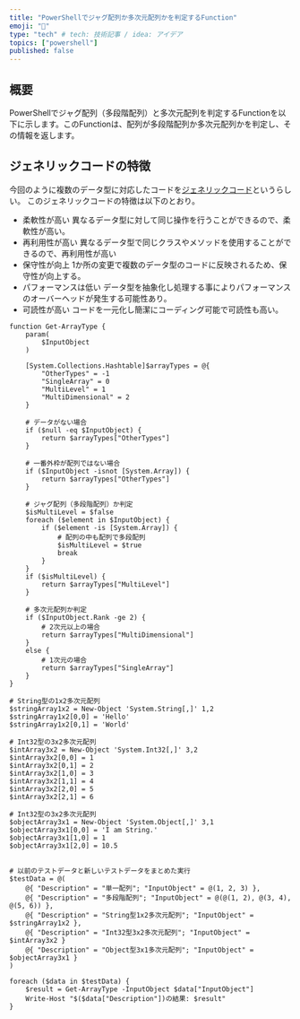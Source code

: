 ```yaml
---
title: "PowerShellでジャグ配列か多次元配列かを判定するFunction"
emoji: "📘"
type: "tech" # tech: 技術記事 / idea: アイデア
topics: ["powershell"]
published: false
---
```

## 概要

PowerShellでジャグ配列（多段階配列）と多次元配列を判定するFunctionを以下に示します。このFunctionは、配列が多段階配列か多次元配列かを判定し、その情報を返します。

## ジェネリックコードの特徴

今回のように複数のデータ型に対応したコードを[ジェネリックコード](https://ja.wikipedia.org/wiki/ジェネリックプログラミング)というらしい。
このジェネリックコードの特徴は以下のとおり。

- 柔軟性が高い
    異なるデータ型に対して同じ操作を行うことができるので、柔軟性が高い。
- 再利用性が高い
    異なるデータ型で同じクラスやメソッドを使用することができるので、再利用性が高い
- 保守性が向上
    1か所の変更で複数のデータ型のコードに反映されるため、保守性が向上する。
- パフォーマンスは低い
    データ型を抽象化し処理する事によりパフォーマンスのオーバーヘッドが発生する可能性あり。
- 可読性が高い
    コードを一元化し簡潔にコーディング可能で可読性も高い。

```powershell:
function Get-ArrayType {
    param(
        $InputObject
    )
    
    [System.Collections.Hashtable]$arrayTypes = @{
        "OtherTypes" = -1
        "SingleArray" = 0
        "MultiLevel" = 1
        "MultiDimensional" = 2
    }

    # データがない場合
    if ($null -eq $InputObject) {
        return $arrayTypes["OtherTypes"]
    }

    # 一番外枠が配列ではない場合
    if ($InputObject -isnot [System.Array]) {
        return $arrayTypes["OtherTypes"]
    }

    # ジャグ配列（多段階配列）か判定
    $isMultiLevel = $false
    foreach ($element in $InputObject) {
        if ($element -is [System.Array]) {
            # 配列の中も配列で多段配列
            $isMultiLevel = $true
            break
        }
    }
    if ($isMultiLevel) {
        return $arrayTypes["MultiLevel"]
    }    
    
    # 多次元配列か判定
    if ($InputObject.Rank -ge 2) {
        # 2次元以上の場合
        return $arrayTypes["MultiDimensional"]
    }
    else {
        # 1次元の場合
        return $arrayTypes["SingleArray"]
    }
}
```

```powershell:
# String型の1x2多次元配列
$stringArray1x2 = New-Object 'System.String[,]' 1,2
$stringArray1x2[0,0] = 'Hello'
$stringArray1x2[0,1] = 'World'

# Int32型の3x2多次元配列
$intArray3x2 = New-Object 'System.Int32[,]' 3,2
$intArray3x2[0,0] = 1
$intArray3x2[0,1] = 2
$intArray3x2[1,0] = 3
$intArray3x2[1,1] = 4
$intArray3x2[2,0] = 5
$intArray3x2[2,1] = 6

# Int32型の3x2多次元配列
$objectArray3x1 = New-Object 'System.Object[,]' 3,1
$objectArray3x1[0,0] = 'I am String.'
$objectArray3x1[1,0] = 1
$objectArray3x1[2,0] = 10.5


# 以前のテストデータと新しいテストデータをまとめた実行
$testData = @(
    @{ "Description" = "単一配列"; "InputObject" = @(1, 2, 3) },
    @{ "Description" = "多段階配列"; "InputObject" = @(@(1, 2), @(3, 4), @(5, 6)) },
    @{ "Description" = "String型1x2多次元配列"; "InputObject" = $stringArray1x2 },
    @{ "Description" = "Int32型3x2多次元配列"; "InputObject" = $intArray3x2 }
    @{ "Description" = "Object型3x1多次元配列"; "InputObject" = $objectArray3x1 }
)

foreach ($data in $testData) {
    $result = Get-ArrayType -InputObject $data["InputObject"]
    Write-Host "$($data["Description"])の結果: $result"
}
```
